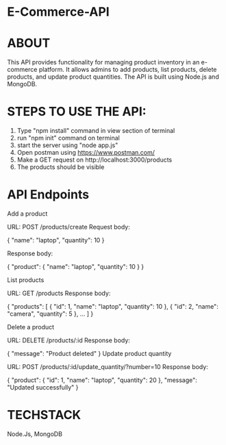 # E-Commerce-API


# ABOUT
This API provides functionality for managing product inventory in an e-commerce platform. It allows admins to add products, list products, delete products, and update product quantities. The API is built using Node.js and MongoDB.

# **STEPS TO USE THE API:**
1) Type "npm install" command in view section of terminal 
1) run "npm init" command on terminal 
2) start the server using "node app.js"
3) Open postman using https://www.postman.com/
4) Make a GET request on http://localhost:3000/products
5) The products should be visible


# **API Endpoints**
  
  
  Add a product

URL: POST /products/create
Request body:


{ "name": "laptop", "quantity": 10 }
  
Response body:


{ "product": { "name": "laptop", "quantity": 10 } }
  
  
List products

URL: GET /products
Response body:

{ "products": [ { "id": 1, "name": "laptop", "quantity": 10 }, { "id": 2, "name": "camera", "quantity": 5 }, ... ] }

  
Delete a product

URL: DELETE /products/:id
Response body:

{ "message": "Product deleted" }
Update product quantity

URL: POST /products/:id/update_quantity/?number=10
Response body:

{ "product": { "id": 1, "name": "laptop", "quantity": 20 }, "message": "Updated successfully" }


# TECHSTACK
Node.Js, MongoDB
